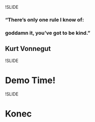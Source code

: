 !SLIDE
### “There’s only one rule I know of:
### goddamn it, you’ve got to be kind.”
##  Kurt Vonnegut

!SLIDE
# Demo Time!

!SLIDE
# Konec
